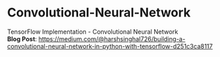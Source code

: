 # Convolutional-Neural-Network
TensorFlow Implementation - Convolutional Neural Network<br />
**Blog Post**: https://medium.com/@harshsinghal726/building-a-convolutional-neural-network-in-python-with-tensorflow-d251c3ca8117
